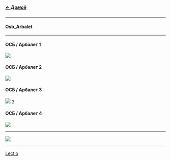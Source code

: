 ##### [← Домой](!0SB.md#osb)  

***  
#### Osb_Arbalet   

***  
#### ОСБ / Арбалет 1  

[![](https://i.ytimg.com/vi/pouFQqZgRHQ/maxresdefault.jpg)](https://www.youtube.com/watch?v=pouFQqZgRHQ)  

#### ОСБ / Арбалет 2  

[![](https://i.ytimg.com/vi/3BaDN0xDIJc/maxresdefault.jpg)](https://www.youtube.com/watch?v=3BaDN0xDIJc)  

#### ОСБ / Арбалет 3  

[![](https://i.ytimg.com/vi/Wac1Q45IkZA/maxresdefault.jpg)](https://www.youtube.com/watch?v=Wac1Q45IkZA)  3

#### ОСБ / Арбалет 4  

[![](https://i.ytimg.com/vi/1TVN-buN9IA/maxresdefault.jpg)](https://youtu.be/1TVN-buN9IA)  

***
[![](https://telegra.ph/file/591dc1e98963a1b24f844.jpg)](ABCDEFGoal.md#abcdefgoal)   

***  
[Lectio](Lectio.md#lectio)  
